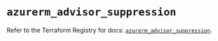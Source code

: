 # `azurerm_advisor_suppression`

Refer to the Terraform Registry for docs: [`azurerm_advisor_suppression`](https://registry.terraform.io/providers/hashicorp/azurerm/4.8.0/docs/resources/advisor_suppression).
